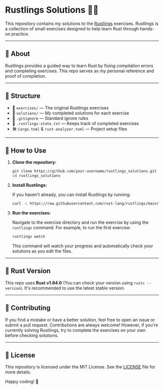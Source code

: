 # Rustlings Solutions 🦀🚀  

This repository contains my solutions to the [Rustlings](https://github.com/rust-lang/rustlings) exercises. Rustlings is a collection of small exercises designed to help learn Rust through hands-on practice.

---

## 📌 About  
Rustlings provides a guided way to learn Rust by fixing compilation errors and completing exercises. This repo serves as my personal reference and proof of completion.

---

## 📂 Structure  
- 📜 `exercises/` — The original Rustlings exercises  
- 📝 `solutions/` — My completed solutions for each exercise  
- 📄 `.gitignore` — Standard ignore rules  
- 📝 `.rustlings-state.txt` — Keeps track of completed exercises  
- 🛠 `Cargo.toml` & `rust-analyzer.toml` — Project setup files  

---

## 🚀 How to Use  
1. **Clone the repository:**

    ```sh
    git clone https://github.com/your-username/rustlings_solutions.git
    cd rustlings_solutions
    ```

2. **Install Rustlings:**

    If you haven't already, you can install Rustlings by running:

    ```sh
    curl -L https://raw.githubusercontent.com/rust-lang/rustlings/main/install.sh | bash
    ```

3. **Run the exercises:**

    Navigate to the exercise directory and run the exercise by using the `rustlings` command. For example, to run the first exercise:

    ```sh
    rustlings watch
    ```

    This command will watch your progress and automatically check your solutions as you edit the files.

---

## 🦀 Rust Version  
This repo uses **Rust v1.84.0** (You can check your version using `rustc --version`). It's recommended to use the latest stable version.

---

## 🤝 Contributing  

If you find a mistake or have a better solution, feel free to open an issue or submit a pull request. Contributions are always welcome! However, if you're currently solving Rustlings, try to complete the exercises on your own before checking solutions.

---

## 📜 License  

This repository is licensed under the MIT License. See the [LICENSE](./LICENSE) file for more details.

Happy coding! 🚀
